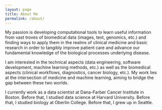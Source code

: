 ```yaml
---
layout: page
title: About Me
permalink: /about/
---
```


My passion is developing computational tools to learn useful information from vast troves of biomedical data (images, text, genomics, etc.) and finding ways to apply them in the realms of clinical medicine and basic research in order to tangibly improve patient care and advance our fundamental knowledge of the biological processes underlying disease.

I am interested in the technical aspects (data engineering, software development, machine learning methods, etc.) as well as the biomedical aspects (clinical workflows, diagnostics, cancer biology, etc.). My work lies at the intersection of medicine and machine learning, aiming to bridge the gap between these two worlds. 

I currently work as a data scientist at Dana-Farber Cancer Institute in Boston. Before that, I studied data science at Harvard University. Before that, I studied biology at Oberlin College. Before that, I grew up in Seattle.